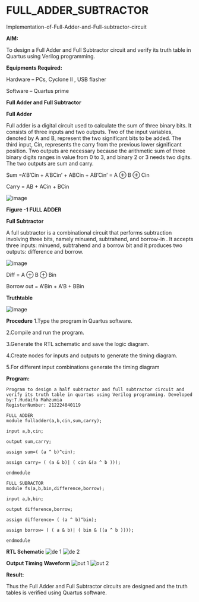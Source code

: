 # FULL_ADDER_SUBTRACTOR

Implementation-of-Full-Adder-and-Full-subtractor-circuit

**AIM:**

To design a Full Adder and Full Subtractor circuit and verify its truth table in Quartus using Verilog programming.

**Equipments Required:**

Hardware – PCs, Cyclone II , USB flasher

Software – Quartus prime

**Full Adder and Full Subtractor**

**Full Adder**

Full adder is a digital circuit used to calculate the sum of three binary bits. It consists of three inputs and two outputs. Two of the input variables, denoted by A and B, represent the two significant bits to be added. The third input, Cin, represents the carry from the previous lower significant position. Two outputs are necessary because the arithmetic sum of three binary digits ranges in value from 0 to 3, and binary 2 or 3 needs two digits. The two outputs are sum and carry.

Sum =A’B’Cin + A’BCin’ + ABCin + AB’Cin’ = A ⊕ B ⊕ Cin 

Carry = AB + ACin + BCin

![image](https://github.com/naavaneetha/FULL_ADDER_SUBTRACTOR/assets/154305477/0f30ba51-5ffb-4198-845f-18e054f675e7)

**Figure -1 FULL ADDER**

**Full Subtractor**

A full subtractor is a combinational circuit that performs subtraction involving three bits, namely minuend, subtrahend, and borrow-in . It accepts three inputs: minuend, subtrahend and a borrow bit and it produces two outputs: difference and borrow.

![image](https://github.com/naavaneetha/FULL_ADDER_SUBTRACTOR/assets/154305477/02b24f51-ab51-4304-9ad6-7b81ffc1ead5)

Diff = A ⊕ B ⊕ Bin 

Borrow out = A'Bin + A'B + BBin

**Truthtable**

![image](https://github.com/user-attachments/assets/a79da36d-50a8-43d6-99ca-a51283512187)



**Procedure**
1.Type the program in Quartus software.

2.Compile and run the program.

3.Generate the RTL schematic and save the logic diagram.

4.Create nodes for inputs and outputs to generate the timing diagram.

5.For different input combinations generate the timing diagram

**Program:**

```
Program to design a half subtractor and full subtractor circuit and verify its truth table in quartus using Verilog programming. Developed by:T.Hudaifa Mahzumia
RegisterNumber: 212224040119
```
```
FULL ADDER
module fulladder(a,b,cin,sum,carry);

input a,b,cin;

output sum,carry;

assign sum=( (a ^ b)^cin);

assign carry= ( (a & b)| ( cin &(a ^ b )));

endmodule

FULL SUBRACTOR
module fs(a,b,bin,difference,borrow);

input a,b,bin;

output difference,borrow;

assign difference= ( (a ^ b)^bin);

assign borrow= ( ( a & b)| ( bin & ((a ^ b ))));

endmodule

```

**RTL Schematic**
![de 1](https://github.com/user-attachments/assets/75772efc-129f-4946-9290-951d47a8b55a)
![de 2](https://github.com/user-attachments/assets/6b96e8b5-5f20-4a79-89d9-5daeb1984708)

**Output Timing Waveform**
![out 1](https://github.com/user-attachments/assets/aa1443bf-84e2-45e8-8c51-668a21bd01fb)
![out 2](https://github.com/user-attachments/assets/84a43908-16a9-4f15-a526-c4301c2347e7)


**Result:**

Thus the Full Adder and Full Subtractor circuits are designed and the truth tables is verified using Quartus software.



